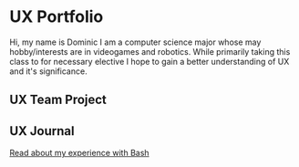 # UX Portfolio

Hi, my name is Dominic I am a computer science major whose may hobby/interests are in videogames and robotics. While primarily taking this class to for necessary elective I hope to gain a better understanding of UX and it's significance.

## UX Team Project


## UX Journal

[Read about my experience with Bash](j01/)
